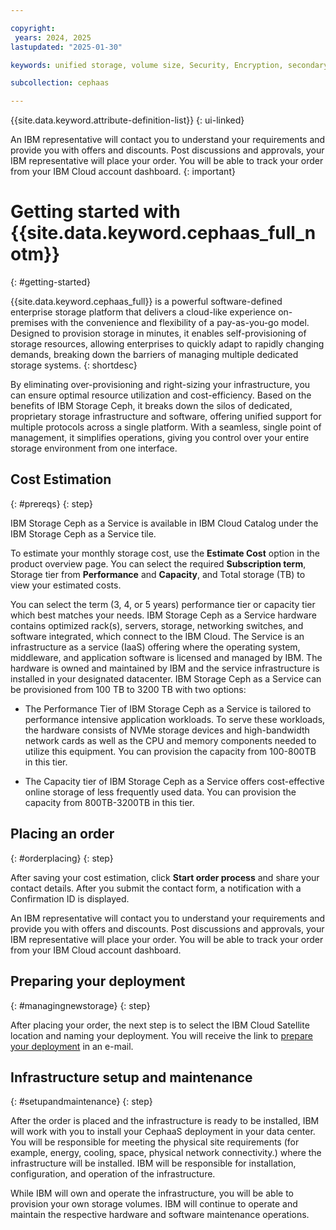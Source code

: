 ```yaml
---

copyright:
 years: 2024, 2025
lastupdated: "2025-01-30"

keywords: unified storage, volume size, Security, Encryption, secondary storage, mount storage, provision storage, cost estimation

subcollection: cephaas

---
```

{{site.data.keyword.attribute-definition-list}}
{: ui-linked}

An IBM representative will contact you to understand your requirements and provide you with offers and discounts. Post discussions and approvals, your IBM representative will place your order. You will be able to track your order from your IBM Cloud account dashboard.
{: important}

# Getting started with {{site.data.keyword.cephaas_full_notm}}
{: #getting-started}

{{site.data.keyword.cephaas_full}} is a powerful software-defined enterprise storage platform that delivers a cloud-like experience on-premises with the convenience and flexibility of a pay-as-you-go model. Designed to provision storage in minutes, it enables self-provisioning of storage resources, allowing enterprises to quickly adapt to rapidly changing demands, breaking down the barriers of managing multiple dedicated storage systems.
{: shortdesc}

By eliminating over-provisioning and right-sizing your infrastructure, you can ensure optimal resource utilization and cost-efficiency. Based on the benefits of IBM Storage Ceph, it breaks down the silos of dedicated, proprietary storage infrastructure and software, offering unified support for multiple protocols across a single platform. With a seamless, single point of management, it simplifies operations, giving you control over your entire storage environment from one interface.


## Cost Estimation
{: #prereqs}
{: step}

IBM Storage Ceph as a Service is available in IBM Cloud Catalog under the IBM Storage Ceph as a Service tile.

To estimate your monthly storage cost, use the **Estimate Cost** option in the product overview page. You can select the required **Subscription term**, Storage tier from **Performance** and **Capacity**, and Total storage (TB) to view your estimated costs.

You can select the term (3, 4, or 5 years) performance tier or capacity tier which best matches your needs. IBM Storage Ceph as a Service hardware contains optimized rack(s), servers, storage, networking switches, and software integrated, which connect to the IBM Cloud.
The Service is an infrastructure as a service (IaaS) offering where the operating system, middleware, and application software is licensed and managed by IBM. The hardware is owned and maintained by IBM and the service infrastructure is installed in your designated datacenter.
IBM Storage Ceph as a Service can be provisioned from 100 TB to 3200 TB with two options:

- The Performance Tier of IBM Storage Ceph as a Service is tailored to performance intensive application workloads. To serve these workloads, the hardware consists of NVMe storage devices and high-bandwidth network cards as well as the CPU and memory components needed to utilize this equipment. You can provision the capacity from 100-800TB in this tier.

- The Capacity tier of IBM Storage Ceph as a Service offers cost-effective online storage of less frequently used data. You can provision the capacity from 800TB-3200TB in this tier.



## Placing an order
{: #orderplacing}
{: step}

After saving your cost estimation, click **Start order process** and share your contact details. After you submit the contact form, a notification with a Confirmation ID is displayed.

An IBM representative will contact you to understand your requirements and provide you with offers and discounts. Post discussions and approvals, your IBM representative will place your order. You will be able to track your order from your IBM Cloud account dashboard.


## Preparing your deployment
{: #managingnewstorage}
{: step}



After placing your order, the next step is to select the IBM Cloud Satellite location and naming your deployment. You will receive the link to [prepare your deployment](https://test.cloud.ibm.com/docs/cephaas?topic=cephaas-preparing-deployment) in an e-mail.


## Infrastructure setup and maintenance
{: #setupandmaintenance}
{: step}

After the order is placed and the infrastructure is ready to be installed, IBM will work with you to install your CephaaS deployment in your data center. You will be responsible for meeting the physical site requirements (for example, energy, cooling, space, physical network connectivity.) where the infrastructure will be installed. IBM will be responsible for installation, configuration, and operation of the infrastructure.

While IBM will own and operate the infrastructure, you will be able to provision your own storage volumes. IBM will continue to operate and maintain the respective hardware and software maintenance operations.
